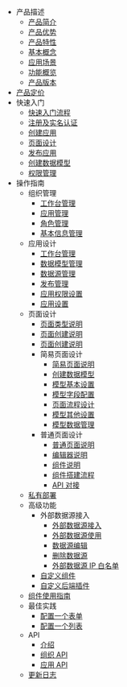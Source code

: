 - 产品描述
  - [产品简介](产品描述/产品简介.md)
  - [产品优势](产品描述/产品优势.md)
  - [产品特性](产品描述/产品特性.md)
  - [基本概念](产品描述/基本概念.md)
  - [应用场景](产品描述/应用场景.md)
  - [功能概览](产品描述/功能概览.md)
  - [产品版本](产品描述/产品版本.md)
- [产品定价](产品定价.md)
- 快速入门
  - [快速入门流程](快速入门/快速入门流程.md)
  - [注册及实名认证](快速入门/注册及实名认证.md)
  - [创建应用](快速入门/创建应用.md)
  - [页面设计](快速入门/页面设计.md)
  - [发布应用](快速入门/发布应用.md)
  - [创建数据模型](快速入门/创建数据模型.md)
  - [权限管理](快速入门/权限管理.md)
- 操作指南
  - 组织管理
    - [工作台管理](操作指南/组织管理/工作台管理.md)
    - [应用管理](操作指南/组织管理/应用管理.md)
    - [角色管理](操作指南/组织管理/角色管理.md)
    - [基本信息管理](操作指南/组织管理/基本信息管理.md)
  - 应用设计
    - [工作台管理](操作指南/应用设计/页面管理.md)
    - [数据模型管理](操作指南/应用设计/数据模型管理.md)
    - [数据源管理](操作指南/应用设计/数据源管理.md)
    - [发布管理](操作指南/应用设计/发布管理.md)
    - [应用权限设置](操作指南/应用设计/应用权限设置.md)
    - [应用设置](操作指南/应用设计/应用设置.md)
  - 页面设计
    - [页面类型说明](操作指南/页面设计/页面类型说明.md)
    - [页面创建说明](操作指南/页面设计/页面创建说明.md)
    - [页面创建说明](操作指南/页面设计/页面创建说明.md)
    - 简易页面设计
      - [简易页面说明](操作指南/页面设计/简易页面设计/简易页面说明.md)
      - [创建数据模型](操作指南/页面设计/简易页面设计/创建数据模型.md)
      - [模型基本设置](操作指南/页面设计/简易页面设计/模型基本设置.md)
      - [模型字段配置](操作指南/页面设计/简易页面设计/模型字段配置.md)
      - [页面流程设计](操作指南/页面设计/简易页面设计/页面流程设计.md)
      - [模型其他设置](操作指南/页面设计/简易页面设计/模型其他设置.md)
      - [模型数据管理](操作指南/页面设计/简易页面设计/模型数据管理.md)
    - 普通页面设计
      - [普通页面说明](操作指南/页面设计/普通页面设计/普通页面说明.md)
      - [编辑器说明](操作指南/页面设计/普通页面设计/编辑器说明.md)
      - [组件说明](操作指南/页面设计/普通页面设计/组件说明.md)
      - [组件搭建流程](操作指南/页面设计/普通页面设计/组件搭建流程.md)
      - [API 对接](操作指南/页面设计/普通页面设计/API%20对接.md)
  - [私有部署](私有部署.md)
  - 高级功能
    - 外部数据源接入
      - [外部数据源接入](高级功能/外部数据源接入/外部数据源接入.md)
      - [外部数据源使用](高级功能/外部数据源接入/外部数据源使用.md)
      - [数据源编辑](高级功能/外部数据源接入/数据源编辑.md)
      - [删除数据源](高级功能/外部数据源接入/删除数据源.md)
      - [外部数据源 IP 白名单](高级功能/外部数据源接入/外部数据源%20IP%20白名单.md)
    - [自定义组件](高级功能/自定义组件.md)
    - [自定义后端插件](高级功能/自定义后端插件.md)
  - [组件使用指南](https://baidu.gitee.io/amis/zh-CN/components/page)
  - 最佳实践
    - [配置一个表单](最佳实践/配置一个表单.md)
    - [配置一个列表](最佳实践/配置一个列表.md)
  - API
    - [介绍](API/介绍.md)
    - [组织 API](API/组织%20API.md)
    - [应用 API](API/应用%20API.md)
  - [更新日志](更新记录.md)
